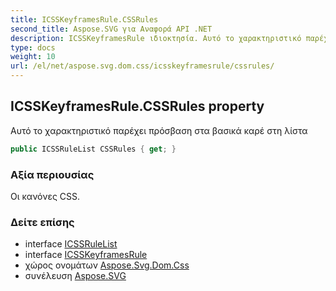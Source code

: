```yaml
---
title: ICSSKeyframesRule.CSSRules
second_title: Aspose.SVG για Αναφορά API .NET
description: ICSSKeyframesRule ιδιοκτησία. Αυτό το χαρακτηριστικό παρέχει πρόσβαση στα βασικά καρέ στη λίστα
type: docs
weight: 10
url: /el/net/aspose.svg.dom.css/icsskeyframesrule/cssrules/
---
```

## ICSSKeyframesRule.CSSRules property

Αυτό το χαρακτηριστικό παρέχει πρόσβαση στα βασικά καρέ στη λίστα

```csharp
public ICSSRuleList CSSRules { get; }
```

### Αξία περιουσίας

Οι κανόνες CSS.

### Δείτε επίσης

* interface [ICSSRuleList](../../icssrulelist/)
* interface [ICSSKeyframesRule](../)
* χώρος ονομάτων [Aspose.Svg.Dom.Css](../../icsskeyframesrule/)
* συνέλευση [Aspose.SVG](../../../)


